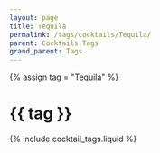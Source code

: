 ```yaml
---
layout: page
title: Tequila
permalink: /tags/cocktails/Tequila/
parent: Cocktails Tags
grand_parent: Tags
---
```

{% assign tag = "Tequila" %}
# {{ tag }}
{% include cocktail_tags.liquid %}